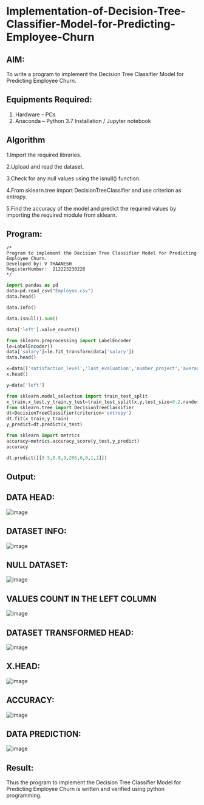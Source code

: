 # Implementation-of-Decision-Tree-Classifier-Model-for-Predicting-Employee-Churn

## AIM:
To write a program to implement the Decision Tree Classifier Model for Predicting Employee Churn.

## Equipments Required:
1. Hardware – PCs
2. Anaconda – Python 3.7 Installation / Jupyter notebook

## Algorithm
1.Import the required libraries.

2.Upload and read the dataset.

3.Check for any null values using the isnull() function.

4.From sklearn.tree import DecisionTreeClassifier and use criterion as entropy.

5.Find the accuracy of the model and predict the required values by importing the required module from sklearn.

## Program:
```
/*
Program to implement the Decision Tree Classifier Model for Predicting Employee Churn.
Developed by: V THAANESH
RegisterNumber:  212223230228
*/
```
```py
import pandas as pd
data=pd.read_csv("Employee.csv")
data.head()

data.info()

data.isnull().sum()

data['left'].value_counts()

from sklearn.preprocessing import LabelEncoder
le=LabelEncoder()
data['salary']=le.fit_transform(data['salary'])
data.head()

x=data[['satisfaction_level','last_evaluation','number_project','average_montly_hours','time_spend_company','Work_accident','promotion_last_5years','salary']]
x.head()

y=data['left']

from sklearn.model_selection import train_test_split
x_train,x_test,y_train,y_test=train_test_split(x,y,test_size=0.2,random_state=100)
from sklearn.tree import DecisionTreeClassifier
dt=DecisionTreeClassifier(criterion='entropy')
dt.fit(x_train,y_train)
y_predict=dt.predict(x_test)

from sklearn import metrics
accuracy=metrics.accuracy_score(y_test,y_predict)
accuracy

dt.predict([[0.5,0.8,9,206,6,0,1,2]])
```
## Output:
## DATA HEAD:
![image](https://github.com/user-attachments/assets/498bf2ba-94d4-4b64-b5e7-ed86c025c2a9)


## DATASET INFO:
![image](https://github.com/user-attachments/assets/c8d3481a-a95b-4498-9eae-53f9e56742db)


## NULL DATASET:
![image](https://github.com/user-attachments/assets/10872743-9adc-4165-bb4d-758ed72ee08f)


## VALUES COUNT IN THE LEFT COLUMN
![image](https://github.com/user-attachments/assets/4e636576-6f86-40b4-98a3-16dc69911f89)


## DATASET TRANSFORMED HEAD:
![image](https://github.com/user-attachments/assets/f3d2b781-188b-4880-932c-6fb0a477999a)


## X.HEAD:
![image](https://github.com/user-attachments/assets/090d23f2-4a89-457b-8bfc-6efabdc7e063)


## ACCURACY:
![image](https://github.com/user-attachments/assets/1f2344dc-8943-45a8-94b5-e7f1c1492201)


## DATA PREDICTION:
![image](https://github.com/user-attachments/assets/00ad8927-736c-42bc-a1aa-eb64ee07d5ea)


## Result:
Thus the program to implement the  Decision Tree Classifier Model for Predicting Employee Churn is written and verified using python programming.

